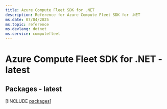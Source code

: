 ```yaml
---
title: Azure Compute Fleet SDK for .NET
description: Reference for Azure Compute Fleet SDK for .NET
ms.date: 07/04/2025
ms.topic: reference
ms.devlang: dotnet
ms.service: computefleet
---
```

# Azure Compute Fleet SDK for .NET - latest
## Packages - latest
[!INCLUDE [packages](compute-fleet-index.md)]
